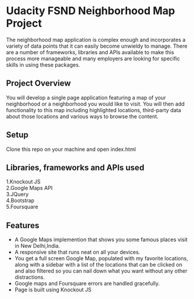 # Udacity FSND Neighborhood Map Project

The neighborhood map application is complex enough and incorporates a variety of data points that it can easily become unwieldy to manage. There are a number of frameworks, libraries and APIs available to make this process more manageable and many employers are looking for specific skills in using these packages.

## Project Overview

You will develop a single page application featuring a map of your neighborhood or a neighborhood you would like to visit. You will then add functionality to this map including highlighted locations, third-party data about those locations and various ways to browse the content.

## Setup 
Clone this repo on your machine and open index.html <br>

## Libraries, frameworks and APIs used

1.Knockout JS<br>
2.Google Maps API<br>
3.JQuery<br>
4.Bootstrap<br>
5.Foursquare<br>

## Features
<ul>
<li>A Google Maps implemention that shows you some famous places visit in New Delhi,India.</li>
<li>A responsive site that runs neat on all your devices.</li>
<li>You get a full screen Google Map, populated with my favorite locations, along with a sidebar with a list of the locations that can be clicked on and also filtered so you can nail down what you want without any other distractions.</li>
<li>Google maps and Foursquare errors are handled gracefully.</li>
<li>Page is built using Knockout JS</li>
</ul>
